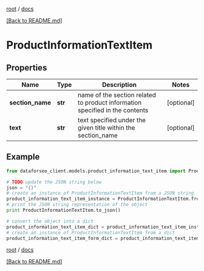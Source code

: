 [root](./../ "root") / [docs](./ "docs")

[[Back to README.md]](./../README.md "[Back to README.md]")

# ProductInformationTextItem

## Properties

Name | Type | Description | Notes
------------ | ------------- | ------------- | -------------
**section_name** | **str** | name of the section related to product information specified in the contents | [optional]
**text** | **str** | text specified under the given title within the section_name | [optional]

## Example

```python
from dataforseo_client.models.product_information_text_item import ProductInformationTextItem

# TODO update the JSON string below
json = "{}"
# create an instance of ProductInformationTextItem from a JSON string
product_information_text_item_instance = ProductInformationTextItem.from_json(json)
# print the JSON string representation of the object
print ProductInformationTextItem.to_json()

# convert the object into a dict
product_information_text_item_dict = product_information_text_item_instance.to_dict()
# create an instance of ProductInformationTextItem from a dict
product_information_text_item_form_dict = product_information_text_item.from_dict(product_information_text_item_dict)
```

  

[root](./../ "root") / [docs](./ "docs")

[[Back to README.md]](./../README.md "[Back to README.md]")